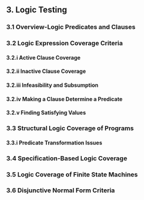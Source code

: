 ## 3. Logic Testing 
### 3.1 Overview-Logic Predicates and Clauses 
### 3.2 Logic Expression Coverage Criteria 
#### 3.2.i Active Clause Coverage 
#### 3.2.ii Inactive Clause Coverage 
#### 3.2.iii Infeasibility and Subsumption 
#### 3.2.iv Making a Clause Determine a Predicate 
#### 3.2.v Finding Satisfying Values 
### 3.3 Structural Logic Coverage of Programs 
#### 3.3.i Predicate Transformation Issues 
### 3.4 Specification-Based Logic Coverage 
### 3.5 Logic Coverage of Finite State Machines
### 3.6 Disjunctive Normal Form Criteria
